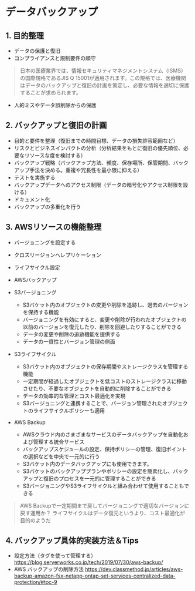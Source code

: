 # データバックアップ
## 1. 目的整理
- データの保護と復旧
- コンプライアンスと規制要件の順守
> 日本の医療業界では、情報セキュリティマネジメントシステム（ISMS）の国際規格であるJIS Q 15001が適用されます。この規格では、医療機関はデータのバックアップと復旧の計画を策定し、必要な情報を適切に保護することが求められます。
- 人的ミスやデータ誤削除からの保護

## 2. バックアップと復旧の計画
- 目的と要件を整理（復旧までの時間目標、データの損失許容範囲など）
- リスクとビジネスインパクトの分析（分析結果をもとに復旧の優先順位、必要なリソースな度を検討する）
- バックアップ戦略（バックアップ方法、頻度、保存場所、保管期間、バックアップ手法を決める。重複や冗長性を最小限に抑える）
- テストを実施する
- バックアップデータへのアクセス制限（データの暗号化やアクセス制限を設ける）
- ドキュメント化
- バックアップの多重化を行う

## 3. AWSリソースの機能整理
- バージョニングを設定する
- クロスリージョンへレプリケーション
- ライフサイクル設定
- AWSバックアップ

- S3バージョニング
  - S3バケット内のオブジェクトの変更や削除を追跡し、過去のバージョンを保持する機能
  - バージョニングを有効にすると、変更や削除が行われたオブジェクトの以前のバージョンを復元したり、削除を回避したりすることができる
  - データの変更や削除の追跡機能を提供する
  - データの一貫性とバージョン管理の側面

- S3ライフサイクル
  - S3バケット内のオブジェクトの保存期間やストレージクラスを管理する機能
  - 一定期間が経過したオブジェクトを低コストのストレージクラスに移動させたり、不要なオブジェクトを自動的に削除することができる
  - データの効率的な管理とコスト最適化を実現
  - S3バージョニングと連携することで、バージョン管理されたオブジェクトのライフサイクルポリシーも適用

- AWS Backup
  - AWSクラウド内のさまざまなサービスのデータバックアップを自動化および管理する統合サービス
  - バックアップスケジュールの設定、保持ポリシーの管理、復旧ポイントの選択などを中央で一元的に行う
  - S3バケット内のデータバックアップにも使用できます。
  - S3バケットのバックアッププランやポリシーの設定を簡素化し、バックアップと復旧のプロセスを一元的に管理することができる
  - S3バージョニングやS3ライフサイクルと組み合わせて使用することもできる


> AWS Backupで一定期間まで戻してバージョニングで適切なバージョンに戻す運用か？
> ライフサイクルはデータ復元というより、コスト最適化が目的のようだ

## 4. バックアップ具体的実装方法＆Tips
- 設定方法（タグを使って管理する）
https://blog.serverworks.co.jp/tech/2019/07/30/aws-backup/
- AWS バックアップの削除方法
https://dev.classmethod.jp/articles/aws-backup-amazon-fsx-netapp-ontap-set-services-centralized-data-protection/#toc-9